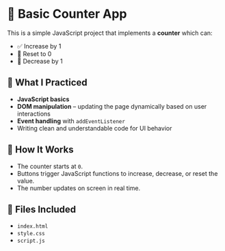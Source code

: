 # 🔢 Basic Counter App

This is a simple JavaScript project that implements a **counter** which can:

- ✅ Increase by 1  
- 🔁 Reset to 0  
- 🔻 Decrease by 1  

## 🧠 What I Practiced

- **JavaScript basics**  
- **DOM manipulation** – updating the page dynamically based on user interactions  
- **Event handling** with `addEventListener`  
- Writing clean and understandable code for UI behavior  

## 🚀 How It Works

- The counter starts at `0`.
- Buttons trigger JavaScript functions to increase, decrease, or reset the value.
- The number updates on screen in real time.

## 📁 Files Included

- `index.html`
- `style.css`
- `script.js`
